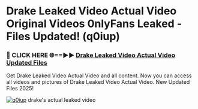 # Drake Leaked Video Actual Video Original Videos 0nlyFans Leaked - Files Updated! (q0iup)

<h3>🔴 CLICK HERE 🌐==►► <a href="https://tinyurl.com/2jnfzry5" rel="nofollow">Drake Leaked Video Actual Video Updated Files</a></h3>

Get Drake Leaked Video Actual Video and all content. Now you can access all videos and pictures of Drake Leaked Video Actual Video. New Updated Files 2025!

[![q0iup](https://i.imgur.com/GyGTBgg.gif)](https://tinyurl.com/2jnfzry5)
drake's actual leaked video